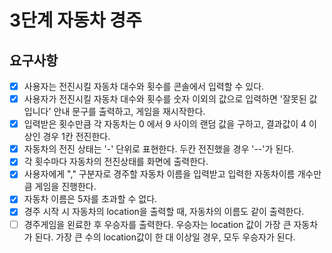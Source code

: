 # 3단계 자동차 경주

## 요구사항

- [X] 사용자는 전진시킬 자동차 대수와 횟수를 콘솔에서 입력할 수 있다.
- [X] 사용자가 전진시킬 자동차 대수와 횟수를 숫자 이외의 값으로 입력하면 '잘못된 값입니다' 안내 문구를 출력하고, 게임을 재시작한다.
- [X] 입력받은 횟수만큼 각 자동차는 0 에서 9 사이의 랜덤 값을 구하고, 결과값이 4 이상인 경우 1칸 전진한다.
- [X] 자동차의 전진 상태는 '-' 단위로 표현한다. 두칸 전진했을 경우 '--'가 된다.
- [X] 각 횟수마다 자동차의 전진상태를 화면에 출력한다.
- [X] 사용자에게 "," 구분자로 경주할 자동차 이름을 입력받고 입력한 자동차이름 개수만큼 게임을 진행한다.
- [X] 자동차 이름은 5자를 초과할 수 없다.
- [X] 경주 시작 시 자동차의 location을 출력할 때, 자동차의 이름도 같이 출력한다.
- [ ] 경주게임을 왼료한 후 우승자를 출력한다. 우승자는 location 값이 가장 큰 자동차가 된다. 가장 큰 수의 location값이 한 대 이상일 경우, 모두 우승자가 된다.
